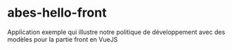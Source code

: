 # abes-hello-front
Application exemple qui illustre notre politique de développement avec des modèles pour la partie front en VueJS
